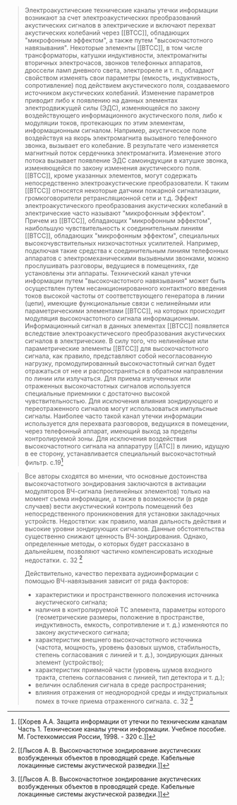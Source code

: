 >Электроакустические технические каналы утечки информации возникают за счет электроакустических преобразований акустических сигналов в электрические и включают перехват акустических колебаний через [[ВТСС]], обладающих "микрофонным эффектом", а также путем "высокочастотного навязывания". Некоторые элементы [[ВТСС]], в том числе трансформаторы, катушки индуктивности, электромагниты вторичных электрочасов, звонков телефонных аппаратов, дроссели ламп дневного света, электрореле и т. п., обладают свойством изменять свои параметры (емкость, индуктивность, сопротивление) под действием акустического поля, создаваемого источником акустических колебаний. Изменение параметров приводит либо к появлению на данных элементах электродвижущей силы (ЭДС), изменяющейся по закону воздействующего информационного акустического поля, либо к модуляции токов, протекающих по этим элементам, информационным сигналом. Например, акустическое поле воздействуя на якорь электромагнита вызывного телефонного звонка, вызывает его колебание. В результате чего изменяется магнитный поток сердечника электромагнита. Изменение этого потока вызывает появление ЭДС самоиндукции в катушке звонка, изменяющейся по закону изменения акустического поля. [[ВТСС]], кроме указанных элементов, могут содержать непосредственно электроакустические преобразователи. К таким [[ВТСС]] относятся некоторые датчики пожарной сигнализации, громкоговорители ретрансляционной сети и т.д. Эффект электроакустического преобразования акустических колебаний в электрические часто называют "микрофонным эффектом". Причем из [[ВТСС]], обладающих "микрофонным эффектом", наибольшую чувствительность к соединительным линиям [[ВТСС]], обладающих "микрофонным эффектом", специальных высокочувствительных низкочастотных усилителей. Например, подключая такие средства к соединительным линиям телефонных аппаратов с электромеханическими вызывными звонками, можно прослушивать разговоры, ведущиеся в помещениях, где установлены эти аппараты. Технический канал утечки информации путем "высокочастотного навязывания" может быть осуществлен путем несанкционированного контактного введения токов высокой частоты от соответствующего генератора в линии (цепи), имеющие функциональные связи с нелинейными или параметрическими элементами [[ВТСС]], на которых происходит модуляция высокочастотного сигнала информационным. Информационный сигнал в данных элементах [[ВТСС]] появляется вследствие электроакустического преобразования акустических сигналов в электрические. В силу того, что нелинейные или параметрические элементы [[ВТСС]] для высокочастотного сигнала, как правило, представляют собой несогласованную нагрузку, промодулированный высокочастотный сигнал будет отражаться от нее и распространяться в обратном направлении по линии или излучаться. Для приема излученных или отраженных высокочастотных сигналов используется специальные приемники с достаточно высокой чувствительностью. Для исключения влияния зондирующего и переотраженного сигналов могут использоваться импульсные сигналы. Наиболее часто такой канал утечки информации используется для перехвата разговоров, ведущихся в помещении, через телефонный аппарат, имеющий выход за пределы контролируемой зоны. Для исключения воздействия высокочастотного сигнала на аппаратуру [[АТС]] в линию, идущую в ее сторону, устанавливается специальный высокочастотный фильтр.
>c.19[^1] 

>Все авторы сходятся во мнении, что основные достоинства высокочастотного зондирования заключаются в активации модуляторов ВЧ-сигнала (нелинейных элементов) только на момент съема информации, а также в возможности (в ряде случаев) вести акустический контроль помещений без непосредственного проникновения для установки закладочных устройств.
>Недоствтки: как правило, малая дальность действия и высокие уровни зондирующих сигналов. Данные обстоятельства существенно снижают ценность ВЧ-зондирования. Однако, определенные методы, о которых будет рассказано в дальнейшем, позволяют частично компенсировать исходные недостатки.
>с. 32 [^2]
>
>Действительно, качество перехвата аудиоинформации с помощью ВЧ-навязывания зависит от ряда факторов:
>	- характеристики и пространственного положения источника акустического сигнала;
>	- наличия в контролируемой ТС элемента, параметры которого (геометрические размеры, положение в пространстве, индуктивность, емкость, сопротивление и т. д.) изменяются по закону акустического сигнала;
>	- характеристик внешнего высокочастотного  источника (частота, мощность, уровень фазовых шумов, стабильность, степень согласования с линией и т. д.), зондирующих данных  элемент (устройство);
>	- характеристик приемной части (уровень шумов входного тракта, степень согласования с линией, тип детектора и т. д.);
>	- величин ослабления сигнала в среде распространения;
>	- влияния отражения от неоднородной среды и индустриальных помех в точке приема отраженного сигнала.
>с. 32 [^2]

[^1]:[[Хорев А.А. Защита информации от утечки по техническим каналам Часть 1. Технические каналы утечки информации. Учебное пособие. М. Гостехкомиссия России, 1998. - 320 с.]]
[^2]:[[Лысов А. В. Высокочастотное зондирование акустических возбужденных объектов в проводящей среде. Кабельные локацинные системы акустической разведки.]]